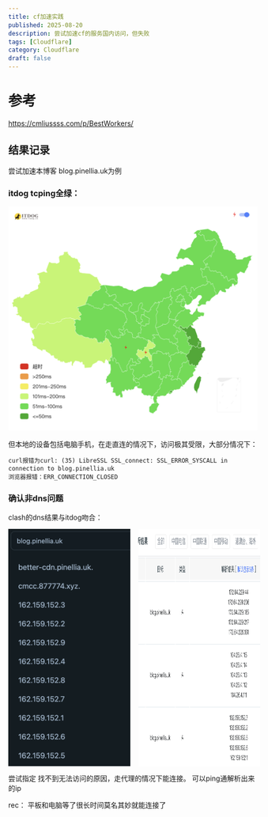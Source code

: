 ```yaml
---
title: cf加速实践
published: 2025-08-20
description: 尝试加速cf的服务国内访问，但失败
tags: [Cloudflare]
category: Cloudflare
draft: false
---
```

# 参考

https://cmliussss.com/p/BestWorkers/

## 结果记录

尝试加速本博客 blog.pinellia.uk为例

### itdog tcping全绿：

![1755619518954](image/better-cf/1755619518954.png)

但本地的设备包括电脑手机，在走直连的情况下，访问极其受限，大部分情况下：

```
curl报错为curl: (35) LibreSSL SSL_connect: SSL_ERROR_SYSCALL in connection to blog.pinellia.uk 
浏览器报错：ERR_CONNECTION_CLOSED
```

### 确认非dns问题

clash的dns结果与itdog吻合：

<div style="display: flex; gap: 16px;">
    <img src="image/better-cf/1755619893625.png" alt="1755619893625" style="width: 49%;">
    <img src="image/better-cf/1755619405601.png" alt="1755619405601" style="width: 49%;">
</div>

尝试指定
找不到无法访问的原因，走代理的情况下能连接。
可以ping通解析出来的ip

rec：
平板和电脑等了很长时间莫名其妙就能连接了

